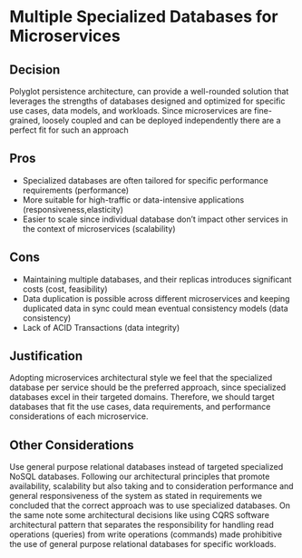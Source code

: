 # Multiple Specialized Databases for Microservices

## Decision

Polyglot persistence architecture, can provide a well-rounded solution that leverages the strengths of databases 
designed and optimized for specific use cases, data models, and workloads. Since microservices are fine-grained,
loosely coupled and can be deployed independently there are a perfect fit for such an approach

## Pros

- Specialized databases are often tailored for specific performance requirements (performance)
- More suitable for high-traffic or data-intensive applications (responsiveness,elasticity)
- Easier to scale since individual database don’t impact other services in the context of microservices (scalability)

## Cons

- Maintaining multiple databases, and their replicas introduces significant costs (cost, feasibility)
- Data duplication is possible across different microservices and keeping duplicated data in sync could mean eventual consistency models (data consistency)
- Lack of ACID Transactions (data integrity)

## Justification

Adopting microservices architectural style we feel that the specialized database per service should be the preferred approach,
since specialized databases excel in their targeted domains. Therefore, we should target databases that fit the use cases, data requirements, 
and performance considerations of each microservice.

## Other Considerations

Use general purpose relational databases instead of targeted specialized NoSQL databases. Following our architectural principles
that promote availability, scalability but also taking and to consideration performance and general responsiveness of the system
as stated in requirements we concluded that the correct approach was to use specialized databases. On the same note some architectural 
decisions like using CQRS software architectural pattern that separates the responsibility for handling read operations (queries) 
from write operations (commands)  made prohibitive the use of general purpose relational databases for specific workloads.